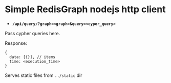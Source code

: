 # Simple RedisGraph nodejs http client

* **`/api/query/?graph=<graph>&query=<cyper_query>`**

Pass cypher queries here.

Response:
```
{
  data: [{}], // items
  time: <execution_time>
}
```

Serves static files from `../static` dir
